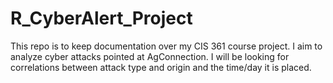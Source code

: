 # R_CyberAlert_Project
This repo is to keep documentation over my CIS 361 course project. 
I aim to analyze cyber attacks pointed at AgConnection. 
I will be looking for correlations between attack type and origin and the time/day it is placed.  
